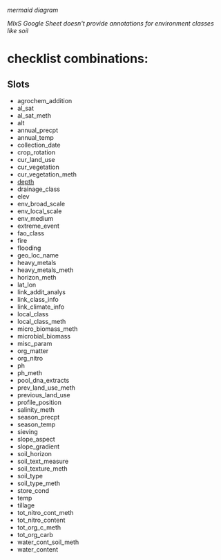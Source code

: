 _mermaid diagram_

_MIxS Google Sheet doesn't provide annotations for environment classes like soil_

# checklist combinations:


## Slots
* agrochem_addition
* al_sat
* al_sat_meth
* alt
* annual_precpt
* annual_temp
* collection_date
* crop_rotation
* cur_land_use
* cur_vegetation
* cur_vegetation_meth
* [depth](depth.md)
* drainage_class
* elev
* env_broad_scale
* env_local_scale
* env_medium
* extreme_event
* fao_class
* fire
* flooding
* geo_loc_name
* heavy_metals
* heavy_metals_meth
* horizon_meth
* lat_lon
* link_addit_analys
* link_class_info
* link_climate_info
* local_class
* local_class_meth
* micro_biomass_meth
* microbial_biomass
* misc_param
* org_matter
* org_nitro
* ph
* ph_meth
* pool_dna_extracts
* prev_land_use_meth
* previous_land_use
* profile_position
* salinity_meth
* season_precpt
* season_temp
* sieving
* slope_aspect
* slope_gradient
* soil_horizon
* soil_text_measure
* soil_texture_meth
* soil_type
* soil_type_meth
* store_cond
* temp
* tillage
* tot_nitro_cont_meth
* tot_nitro_content
* tot_org_c_meth
* tot_org_carb
* water_cont_soil_meth
* water_content
